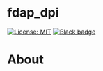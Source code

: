 # fdap_dpi

[![License: MIT](https://img.shields.io/badge/License-MIT-yellow.svg)](https://github.com/andyarnell/fdap_dpi/blob/master/LICENSE)
[![Black badge](https://img.shields.io/badge/code%20style-black-000000.svg)](https://github.com/psf/black)

# About
